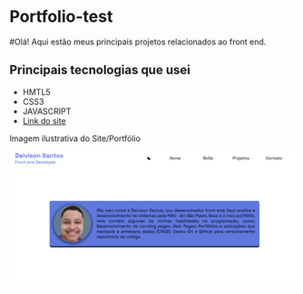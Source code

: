 # Portfolio-test

#Olá! Aqui estão meus principais projetos relacionados ao front end.
<div>
<h2>Principais tecnologias que usei</h2>
<nav>
  <ul>
  <li>HMTL5</li>
  <li>CSS3</li>
  <li>JAVASCRIPT</li>
  <li><a href="https://deivison1.github.io/Portfolio-fim/">Link do site</a></li>
  </ul>
</nav>
<p> Imagem ilustrativa do Site/Portfólio </p>
<img src="https://github.com/Deivison1/Portfolio-fim/blob/main/assets/img/print-site.png" alt="" >

  </div>
